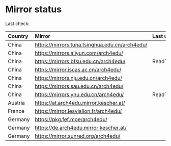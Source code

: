 <script src="./time.js"></script>
# Mirror status
Last check: <script type="text/javascript">localize(1684609972.490427);</script>

|Country|Mirror|Last update|
|:------|:-----|:----------|
|China|https://mirrors.tuna.tsinghua.edu.cn/arch4edu/|<script type="text/javascript">localize(1684564106);</script>|
|China|https://mirrors.aliyun.com/arch4edu/|<script type="text/javascript">localize(1684478157);</script>|
|China|https://mirrors.bfsu.edu.cn/arch4edu/|ReadTimeout|
|China|https://mirror.iscas.ac.cn/arch4edu/|<script type="text/javascript">localize(1684564106);</script>|
|China|https://mirrors.nju.edu.cn/arch4edu/|<script type="text/javascript">localize(1684520973);</script>|
|China|https://mirrors.sau.edu.cn/arch4edu/|<script type="text/javascript">localize(1673850842);</script>|
|China|https://mirrors.ynu.edu.cn/arch4edu/|ReadTimeout|
|Austria|https://at.arch4edu.mirror.kescher.at/|<script type="text/javascript">localize(1684564106);</script>|
|France|https://mirror.lesviallon.fr/arch4edu/|<script type="text/javascript">localize(1684564106);</script>|
|Germany|https://pkg.fef.moe/arch4edu/|<script type="text/javascript">localize(1684564106);</script>|
|Germany|https://de.arch4edu.mirror.kescher.at/|<script type="text/javascript">localize(1684564106);</script>|
|Germany|https://mirror.sunred.org/arch4edu/|<script type="text/javascript">localize(1684564106);</script>|

<script src="./tablefilter/tablefilter.js"></script>
<script src="./table.js"></script>